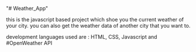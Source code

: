 "# Weather_App" 

this is the javascript based project which shoe you the current weather of your city.
you can also get the weather data of another city that you want to.

development languages used are : HTML, CSS, Javascript and #OpenWeather API
